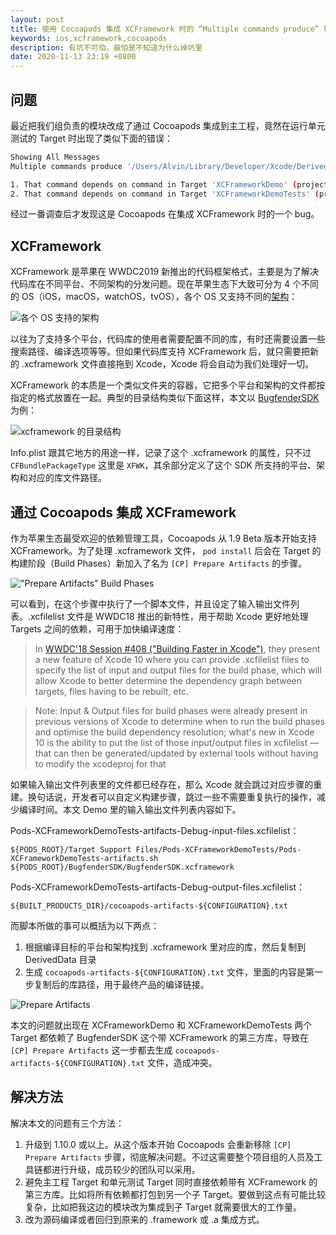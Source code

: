 ```yaml
---
layout: post
title: 使用 Cocoapods 集成 XCFramework 时的 “Multiple commands produce” 错误分析
keywords: ios,xcframework,cocoapods
description: 有坑不可怕，最怕是不知道为什么掉坑里
date: 2020-11-13 23:19 +0800
---
```

## 问题

最近把我们组负责的模块改成了通过 Cocoapods 集成到主工程，竟然在运行单元测试的 Target 时出现了类似下面的错误：

```bash
Showing All Messages
Multiple commands produce '/Users/Alvin/Library/Developer/Xcode/DerivedData/XCFrameworkDemo-fjmdgsvymhuemlebgdzvccvivdtu/Build/Products/Debug-iphonesimulator/cocoapods-artifacts-Debug.txt':

1. That command depends on command in Target 'XCFrameworkDemo' (project 'XCFrameworkDemo'): script phase “[CP] Prepare Artifacts”
2. That command depends on command in Target 'XCFrameworkDemoTests' (project 'XCFrameworkDemo'): script phase “[CP] Prepare Artifacts”
```

经过一番调查后才发现这是 Cocoapods 在集成 XCFramework 时的一个 bug。

## **XCFramework**

XCFramework 是苹果在 WWDC2019 新推出的代码框架格式，主要是为了解决代码库在不同平台、不同架构的分发问题。现在苹果生态下大致可分为 4 个不同的 OS（iOS，macOS，watchOS，tvOS），各个 OS 又支持不同的[架构](https://docs.elementscompiler.com/Platforms/Cocoa/CpuArchitectures/)：

![各个 OS 支持的架构](https://i.loli.net/2020/11/10/Xya4pmxg7efG3bl.png)

以往为了支持多个平台，代码库的使用者需要配置不同的库，有时还需要设置一些搜索路径、编译选项等等。但如果代码库支持 XCFramework 后，就只需要把新的 .xcframework 文件直接拖到 Xcode，Xcode 将会自动为我们处理好一切。

XCFramework 的本质是一个类似文件夹的容器，它把多个平台和架构的文件都按指定的格式放置在一起。典型的目录结构类似下面这样，本文以 [BugfenderSDK](https://github.com/bugfender/BugfenderSDK-iOS) 为例：

![xcframework 的目录结构](https://i.loli.net/2020/11/10/qXIyamJZCWr7vO9.png)

Info.plist 跟其它地方的用途一样，记录了这个 .xcframework 的属性，只不过 `CFBundlePackageType` 这里是 `XFWK`，其余部分定义了这个 SDK 所支持的平台、架构和对应的库文件路径。

## 通过 Cocoapods 集成 XCFramework

作为苹果生态最受欢迎的依赖管理工具，Cocoapods 从 1.9 Beta 版本开始支持 XCFramework。为了处理 .xcframework 文件， `pod install` 后会在 Target 的构建阶段（Build Phases）新加入了名为 `[CP] Prepare Artifacts` 的步骤。

!["Prepare Artifacts" Build Phases](https://i.loli.net/2020/11/10/EtUquCA7M38cFrk.png)

可以看到，在这个步骤中执行了一个脚本文件，并且设定了输入输出文件列表。.xcfilelist 文件是 WWDC18 推出的新特性，用于帮助 Xcode 更好地处理 Targets 之间的依赖，可用于加快编译速度：

> In [WWDC'18 Session #408 ("Building Faster in Xcode")](https://developer.apple.com/videos/play/wwdc2018/408/), they present a new feature of Xcode 10 where you can provide .xcfilelist files to specify the list of input and output files for the build phase, which will allow Xcode to better determine the dependency graph between targets, files having to be rebuilt, etc.

> Note: Input & Output files for build phases were already present in previous versions of Xcode to determine when to run the build phases and optimise the build dependency resolution; what's new in Xcode 10 is the ability to put the list of those input/output files in xcfilelist — that can then be generated/updated by external tools without having to modify the xcodeproj for that

如果输入输出文件列表里的文件都已经存在，那么 Xcode 就会跳过对应步骤的重建。换句话说，开发者可以自定义构建步骤，跳过一些不需要重复执行的操作，减少编译时间。本文 Demo 里的输入输出文件列表内容如下。

Pods-XCFrameworkDemoTests-artifacts-Debug-input-files.xcfilelist：
```
${PODS_ROOT}/Target Support Files/Pods-XCFrameworkDemoTests/Pods-XCFrameworkDemoTests-artifacts.sh
${PODS_ROOT}/BugfenderSDK/BugfenderSDK.xcframework
```

Pods-XCFrameworkDemoTests-artifacts-Debug-output-files.xcfilelist：
```
${BUILT_PRODUCTS_DIR}/cocoapods-artifacts-${CONFIGURATION}.txt
```

而脚本所做的事可以概括为以下两点：

1. 根据编译目标的平台和架构找到 .xcframework 里对应的库，然后复制到 DerivedData 目录
2. 生成 `cocoapods-artifacts-${CONFIGURATION}.txt` 文件，里面的内容是第一步复制后的库路径，用于最终产品的编译链接。

![Prepare Artifacts](https://i.loli.net/2020/11/12/xXpnYreL5Ty8zFi.png)

本文的问题就出现在 XCFrameworkDemo 和 XCFrameworkDemoTests 两个 Target 都依赖了 BugfenderSDK 这个带 XCFramework 的第三方库，导致在 `[CP] Prepare Artifacts` 这一步都去生成 `cocoapods-artifacts-${CONFIGURATION}.txt` 文件，造成冲突。

## 解决方法

解决本文的问题有三个方法：

1. 升级到 1.10.0 或以上。从这个版本开始 Cocoapods 会重新移除 `[CP] Prepare Artifacts` 步骤，彻底解决问题。不过这需要整个项目组的人员及工具链都进行升级，成员较少的团队可以采用。
2. 避免主工程 Target 和单元测试 Target 同时直接依赖带有 XCFramework 的第三方库。比如将所有依赖都打包到另一个子 Target。要做到这点有可能比较复杂，比如把我这边的模块改为集成到子 Target 就需要很大的工作量。
3. 改为源码编译或者回归到原来的 .framework 或 .a 集成方式。
